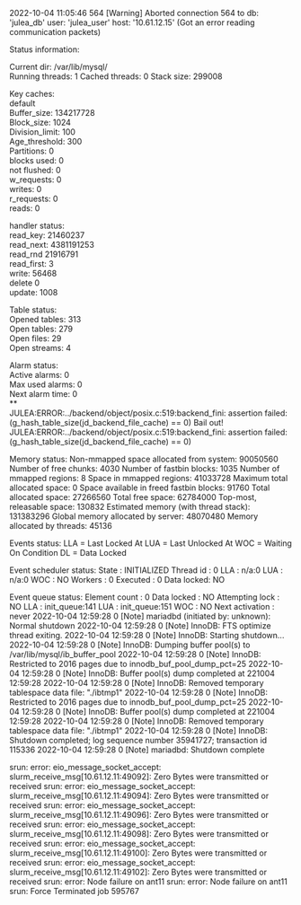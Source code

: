 2022-10-04 11:05:46 564 [Warning] Aborted connection 564 to db: 'julea_db' user: 'julea_user' host: '10.61.12.15' (Got an error reading communication packets)                                                     
                                                                                                                                                                                                                   
Status information:                                                                                                                                                                                                
                                                                                                                                                                                                                   
Current dir: /var/lib/mysql/                                                                                                                                                                                       
Running threads: 1  Cached threads: 0  Stack size: 299008                                                                                                                                                          
                                                                                                                                                                                                                   
Key caches:                                                                                                                                                                                                        
default                                                                                                                                                                                                            
Buffer_size:     134217728                                                                                                                                                                                         
Block_size:           1024                                                                                                                                                                                         
Division_limit:        100                                                                                                                                                                                         
Age_threshold:         300                                                                                                                                                                                         
Partitions:              0                                                                                                                                                                                         
blocks used:             0                                                                                                                                                                                         
not flushed:             0                                                                                                                                                                                         
w_requests:              0                                                                                                                                                                                         
writes:                  0                                                                                                                                                                                         
r_requests:              0                                                                                                                                                                                         
reads:                   0                                                                                                                                                                                         
                                                                                                                                                                                                                   
                                                                                                                                                                                                                   
handler status:                                                                                                                                                                                                    
read_key:     21460237                                                                                                                                                                                             
read_next:  4381191253                                                                                                                                                                                             
read_rnd      21916791                                                                                                                                                                                             
read_first:          3                                                                                                                                                                                             
write:           56468                                                                                                                                                                                             
delete               0                                                                                                                                                                                             
update:           1008                                                                                                                                                                                             
                                                                                                                                                                                                                   
Table status:                                                                                                                                                                                                      
Opened tables:        313                                                                                                                                                                                          
Open tables:          279                                                                                                                                                                                          
Open files:            29                                                                                                                                                                                          
Open streams:           4                                                                                                                                                                                          
                                                                                                                                                                                                                   
Alarm status:                                                                                                                                                                                                      
Active alarms:   0                                                                                                                                                                                                 
Max used alarms: 0                                                                                                                                                                                                 
Next alarm time: 0                                                                                                                                                                                                 
**                                                                                                                                                                                                                 
JULEA:ERROR:../backend/object/posix.c:519:backend_fini: assertion failed: (g_hash_table_size(jd_backend_file_cache) == 0)
Bail out! JULEA:ERROR:../backend/object/posix.c:519:backend_fini: assertion failed: (g_hash_table_size(jd_backend_file_cache) == 0)                                                                                
                                                                                                                                                                                                                   
Memory status:
Non-mmapped space allocated from system: 90050560
Number of free chunks:                   4030
Number of fastbin blocks:                1035
Number of mmapped regions:               8
Space in mmapped regions:                41033728
Maximum total allocated space:           0
Space available in freed fastbin blocks: 91760
Total allocated space:                   27266560
Total free space:                        62784000
Top-most, releasable space:              130832
Estimated memory (with thread stack):    131383296
Global memory allocated by server:       48070480
Memory allocated by threads:             45136



Events status:
LLA = Last Locked At  LUA = Last Unlocked At
WOC = Waiting On Condition  DL = Data Locked

Event scheduler status:
State      : INITIALIZED
Thread id  : 0
LLA        : n/a:0
LUA        : n/a:0
WOC        : NO
Workers    : 0
Executed   : 0
Data locked: NO

Event queue status:
Element count   : 0
Data locked     : NO
Attempting lock : NO
LLA             : init_queue:141
LUA             : init_queue:151
WOC             : NO
Next activation : never
2022-10-04 12:59:28 0 [Note] mariadbd (initiated by: unknown): Normal shutdown
2022-10-04 12:59:28 0 [Note] InnoDB: FTS optimize thread exiting.
2022-10-04 12:59:28 0 [Note] InnoDB: Starting shutdown...
2022-10-04 12:59:28 0 [Note] InnoDB: Dumping buffer pool(s) to /var/lib/mysql/ib_buffer_pool
2022-10-04 12:59:28 0 [Note] InnoDB: Restricted to 2016 pages due to innodb_buf_pool_dump_pct=25
2022-10-04 12:59:28 0 [Note] InnoDB: Buffer pool(s) dump completed at 221004 12:59:28
2022-10-04 12:59:28 0 [Note] InnoDB: Removed temporary tablespace data file: "./ibtmp1"
2022-10-04 12:59:28 0 [Note] InnoDB: Restricted to 2016 pages due to innodb_buf_pool_dump_pct=25
2022-10-04 12:59:28 0 [Note] InnoDB: Buffer pool(s) dump completed at 221004 12:59:28
2022-10-04 12:59:28 0 [Note] InnoDB: Removed temporary tablespace data file: "./ibtmp1"
2022-10-04 12:59:28 0 [Note] InnoDB: Shutdown completed; log sequence number 35941727; transaction id 115336
2022-10-04 12:59:28 0 [Note] mariadbd: Shutdown complete

srun: error: eio_message_socket_accept: slurm_receive_msg[10.61.12.11:49092]: Zero Bytes were transmitted or received
srun: error: eio_message_socket_accept: slurm_receive_msg[10.61.12.11:49094]: Zero Bytes were transmitted or received
srun: error: eio_message_socket_accept: slurm_receive_msg[10.61.12.11:49096]: Zero Bytes were transmitted or received
srun: error: eio_message_socket_accept: slurm_receive_msg[10.61.12.11:49098]: Zero Bytes were transmitted or received
srun: error: eio_message_socket_accept: slurm_receive_msg[10.61.12.11:49100]: Zero Bytes were transmitted or received
srun: error: eio_message_socket_accept: slurm_receive_msg[10.61.12.11:49102]: Zero Bytes were transmitted or received
srun: error: Node failure on ant11
srun: error: Node failure on ant11
srun: Force Terminated job 595767
